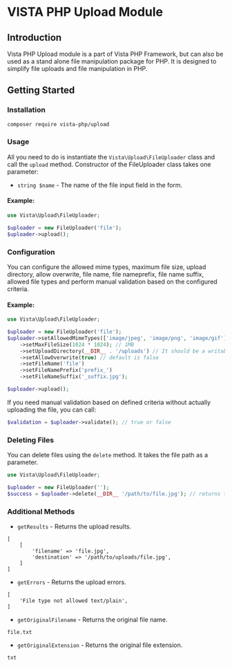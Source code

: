 # VISTA PHP Upload Module
## Introduction
Vista PHP Upload module is a part of Vista PHP Framework, but can also be used as a stand alone file manipulation
package for PHP. It is designed to simplify file uploads and file manipulation in PHP.

## Getting Started
### Installation
```bash
composer require vista-php/upload
```

### Usage
All you need to do is instantiate the `Vista\Upload\FileUploader` class and call the `upload` method.
Constructor of the FileUploader class takes one parameter:
- `string $name` - The name of the file input field in the form.

#### Example:
```php
use Vista\Upload\FileUploader;

$uploader = new FileUploader('file');
$uploader->upload();
```

### Configuration
You can configure the allowed mime types, maximum file size, upload directory, allow overwrite, file name, 
file nameprefix, file name suffix, allowed file types and perform manual validation based on the configured criteria.

#### Example: 
```php
use Vista\Upload\FileUploader;

$uploader = new FileUploader('file');
$uploader->setAllowedMimeTypes(['image/jpeg', 'image/png', 'image/gif'])
    ->setMaxFileSize(1024 * 1024); // 1MB
    ->setUploadDirectory(__DIR__ . '/uploads') // It should be a writable directory
    ->setAllowOverwrite(true) // default is false
    ->setFileName('file')
    ->setFileNamePrefix('prefix_')
    ->setFileNameSuffix('_suffix.jpg');

$uploader->upload();
```
If you need manual validation based on defined criteria without actually uploading the file,
you can call:
```php
$validation = $uploader->validate(); // true or false
```

### Deleting Files
You can delete files using the `delete` method. It takes the file path as a parameter.
```php
use Vista\Upload\FileUploader;

$uploader = new FileUploader('');
$success = $uploader->delete(__DIR__ '/path/to/file.jpg'); // returns true or false
```

### Additional Methods
- `getResults` - Returns the upload results.
```
[
    [
        'filename' => 'file.jpg',
        'destination' => '/path/to/uploads/file.jpg',
    ]
]
```
- `getErrors` - Returns the upload errors.
```
[
    'File type not allowed text/plain',
]

```
- `getOriginalFilename` - Returns the original file name.
```
file.txt
```
- `getOriginalExtension` - Returns the original file extension.

```
txt
```